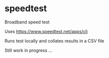 # speedtest
Broadband speed test

Uses https://www.speedtest.net/apps/cli

Runs test locally and collates results in a CSV file



Still work in progress ...
